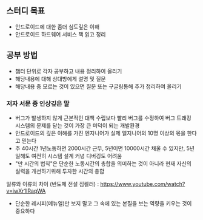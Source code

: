 ## 스터디 목표
- 안드로이드에 대한 좀더 심도깊은 이해
- 안드로이드 하드웨어 서비스 책 읽고 정리
## 공부 방법
- 챕터 단위로 각자 공부하고 내용 정리하여 올리기
- 해당내용에 대해 상대방에게 설명 및 질문
- 해당내용 중 모르는 것이 있으면 질문 또는 구글링통해 추가 정리하여 올리기

### 저자 서문 중 인상깊은 말
- 버그가 발생하지 않게 근본적인 대책 수립보다 빨리 버그를 수정하여 버그 트래킹 시스템의 문제를 닫는 것이 가장 큰 미덕이 되는 개발환경
- 안드로이드의 깊은 이해를 가진 엔지니어가 실제 엘지니어의 10명 이상의 몫을 한다고 믿는다
- 주 40시간 1년노동하면 2000시간 근무, 5년이면 10000시간 채울 수 있지만, 5년 일해도 여전히 시스템 설계 커녕 디버깅도 어려움
- "만 시간의 법칙"은 단순한 노동시간의 총합을 의미하는 것이 아니라 현재 자신의 실력을 개선하기위해 투자한 시간의 총합

일류와 이류의 차이 (반도체 전설 짐켈러) : https://www.youtube.com/watch?v=iwXr1IRaqWA  
- 단순한 레시피(메뉴얼)만 보지 말고 그 속에 있는 본질을 보는 역량을 키우는 것이 중요하다

